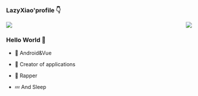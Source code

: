 


### LazyXiao'profile 👇



<img  src="https://github-readme-stats.vercel.app/api/top-langs/?username=Lazy-Xiao&layout=compact&hide_border=true&custom_title=%E8%AF%AD%E8%A8%80%E4%BD%BF%E7%94%A8%E7%8E%87&card_width=730&title_color=A97BFF" />
 
<img align="right" src="https://github-readme-stats.vercel.app/api?username=Lazy-Xiao&show_icons=true&icon_color=A97BFF&hide_border=true&line_height=28&title_color=A97BFF" />



### Hello World 👋



- :orange_book: Android&Vue




- :hammer: Creator of applications




- 🎤 Rapper



- 💤 And Sleep
